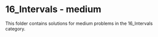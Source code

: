 # 16_Intervals - medium
This folder contains solutions for medium problems in the 16_Intervals category.
